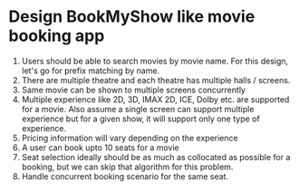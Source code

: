 # Design BookMyShow like movie booking app

1. Users should be able to search movies by movie name. For this design, let's go for 
prefix matching by name.
2. There are multiple theatre and each theatre has multiple halls / screens.
3. Same movie can be shown to multiple screens concurrently
4. Multiple experience like 2D, 3D, IMAX 2D, ICE, Dolby etc. are supported for a movie.
Also assume a single screen can support multiple experience but for a given show, it will
support only one type of experience.
5. Pricing information will vary depending on the experience
6. A user can book upto 10 seats for a movie
7. Seat selection ideally should be as much as collocated as possible for a booking, but
we can skip that algorithm for this problem.
8. Handle concurrent booking scenario for the same seat.